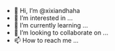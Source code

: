 - 👋 Hi, I’m @xixiandhaha
- 👀 I’m interested in ...
- 🌱 I’m currently learning ...
- 💞️ I’m looking to collaborate on ...
- 📫 How to reach me ...

<!---
xixiandhaha/xixiandhaha is a ✨ special ✨ repository because its `README.md` (this file) appears on your GitHub profile.
You can click the Preview link to take a look at your changes.
--->
